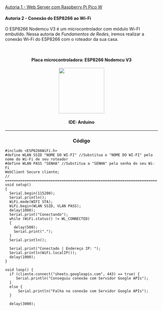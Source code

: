 <a href="https://github.com/Pedroo-Nietoo/WebServer_Raspberry-Pi-Pico-W">
  <p>Autoria 1 - Web Server com Raspberry Pi Pico W</p>
</a>

<h4>Autoria 2 - Conexão do ESP8266 ao Wi-Fi</h4>
<p> O ESP8266 Nodemcu V3 é um microcontrolador com módulo Wi-FI embutido. Nessa autoria de <i>Fundamentos de Redes</i>, iremos realizar a conexão Wi-Fi do ESP8266 com o roteador da sua casa.</p> 

<br>

<div align="center">
  <h4> Placa microcontroladora: ESP8266 Nodemcu V3</h4>
  <img height="150px" src="https://user-images.githubusercontent.com/102625628/206029429-0fc8c9d1-fd0c-4f6f-9d32-74e39183067d.png"/>
  <br>
  <h4>IDE: Arduino</h4>
</div>

<hr>

<h3 align="center">Código</h3>

```
#include <ESP8266WiFi.h> 
#define WLAN SSID "NOME DO WI-FI" //Substitua o "NOME DO WI-FI" pelo nome do Wi-Fi de seu roteador
#define WLAN PASS "SENHA" //Substitua a "SENHA" pela senha do seu Wi-Fi
WebClient Secure cliente;
// ======================================================================
void setup()
{
  Serial.begin(115200);
  Serial.println();      
  WiFi.mode(WIFI STA);
  WiFi.begin(WLAN SSID, VLAN PASS);
  delay(1000);
  Serial.print("Conectando"); 
  while (WiFi.status() != WL_CONNECTED)
  {
    delay(500);
    Serial.print(".");
  }
  Serial.println();
  
  Serial.print("Conectado | Endereço IP: ");
  Serial.println(WiFi.localIP());
  delay(1000);
}

void loop() {
  if (cliente.connect("sheets.googleapis.com", 443) == true) {    
     Serial.println("Conseguiu conexão com Servidor Google APIs");
  }
  else {
      Serial.println("Falha na conexão com Servidor Google APIs");
  }
   
  delay(3000);
```
